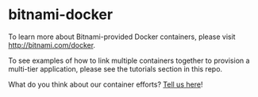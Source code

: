 # bitnami-docker
To learn more about Bitnami-provided Docker containers, please visit http://bitnami.com/docker.

To see examples of how to link multiple containers together to provision a multi-tier application, please see the tutorials section in this repo.

What do you think about our container efforts?  [Tell us here](https://github.com/bitnami/bitnami-docker/issues)!
